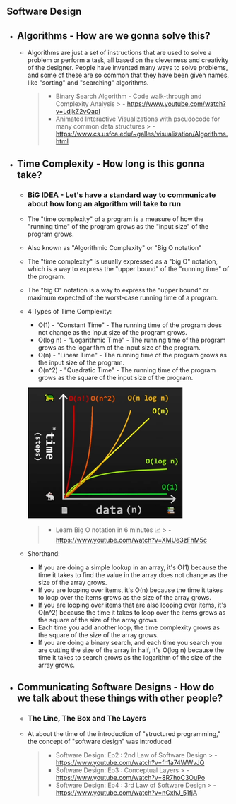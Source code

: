 ## Software Design

- ## Algorithms - How are we gonna solve this?
    - Algorithms are just a set of instructions that are used to solve a problem or perform a task, all based on the
      cleverness and creativity of the designer. People have invented many ways to solve problems, and some of these
      are so common that they have been given names, like "sorting" and "searching" algorithms.
      > - Binary Search Algorithm - Code walk-through and Complexity Analysis
          >   - https://www.youtube.com/watch?v=LdjkZ2vQapI
      > - Animated Interactive Visualizations with pseudocode for many common data structures
          >   - https://www.cs.usfca.edu/~galles/visualization/Algorithms.html

- ## Time Complexity - How long is this gonna take?
    - ### BiG IDEA - Let's have a standard way to communicate about how long an algorithm will take to run
    - The "time complexity" of a program is a measure of how the "running time" of the program grows as the "input size"
      of the program grows.
    - Also known as "Algorithmic Complexity" or "Big O notation"
    - The "time complexity" is usually expressed as a "big O" notation, which is a way to express the "upper bound" of
      the "running time" of the program.
    - The "big O" notation is a way to express the "upper bound" or maximum expected of the worst-case running time of a program.
    - 4 Types of Time Complexity:
        - O(1) - "Constant Time" - The running time of the program does not change as the input size of the program grows.
        - O(log n) - "Logarithmic Time" - The running time of the program grows as the logarithm of the input size of the program.
        - O(n) - "Linear Time" - The running time of the program grows as the input size of the program.
        - O(n^2) - "Quadratic Time" - The running time of the program grows as the square of the input size of the program.

      [<img src="assets/Big-O.png" width="350"/>](https://www.youtube.com/watch?v=XMUe3zFhM5c)

      > - Learn Big O notation in 6 minutes 📈
          >   - https://www.youtube.com/watch?v=XMUe3zFhM5c
    - Shorthand:
        - If you are doing a simple lookup in an array, it's O(1) because the time it takes to find the value in the array
          does not change as the size of the array grows.
        - If you are looping over items, it's O(n) because the time it takes to loop over the items grows as the size of the
          array grows.
        - If you are looping over items that are also looping over items, it's O(n^2) because the time it takes to loop over
          the items grows as the square of the size of the array grows.
        - Each time you add another loop, the time complexity grows as the square of the size of the array grows.
        - If you are doing a binary search, and each time you search you are cutting the size of the array in half,
          it's O(log n) because the time it takes to search grows as the logarithm of the size of the array grows.

- ## Communicating Software Designs - How do we talk about these things with other people? 
    - ### The Line, The Box and The Layers
    - At about the time of the introduction of "structured programming," the concept of "software design" was introduced
      > - Software Design: Ep2 : 2nd Law of Software Design
          >   - https://www.youtube.com/watch?v=fh1a74WWvJQ
      > - Software Design: Ep3 : Conceptual Layers
          >   - https://www.youtube.com/watch?v=8R7hoC3OuPo
      > - Software Design: Ep4 : 3rd Law of Software Design
          >   - https://www.youtube.com/watch?v=nCxhJ_51fjA 
